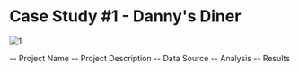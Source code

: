 # Case Study #1 - Danny's Diner


![1](https://user-images.githubusercontent.com/57878434/177620970-e00c185f-0c4d-43f0-9875-56978de4d4bb.png)

-- Project Name 
-- Project Description
-- Data Source 
-- Analysis
-- Results
